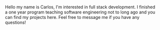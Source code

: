Hello my name is Carlos, I'm interested in full stack development. I finished a one year program teaching software engineering not to long ago and you can find my projects here. Feel free to message me if you have any questions!
